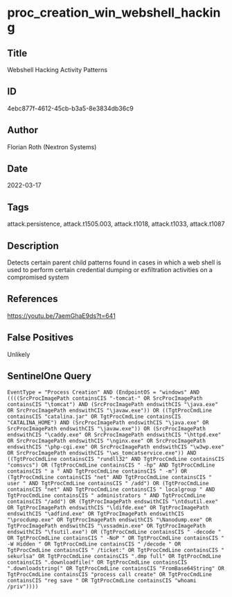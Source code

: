 # proc_creation_win_webshell_hacking

## Title
Webshell Hacking Activity Patterns

## ID
4ebc877f-4612-45cb-b3a5-8e3834db36c9

## Author
Florian Roth (Nextron Systems)

## Date
2022-03-17

## Tags
attack.persistence, attack.t1505.003, attack.t1018, attack.t1033, attack.t1087

## Description
Detects certain parent child patterns found in cases in which a web shell is used to perform certain credential dumping or exfiltration activities on a compromised system


## References
https://youtu.be/7aemGhaE9ds?t=641

## False Positives
Unlikely

## SentinelOne Query
```
EventType = "Process Creation" AND (EndpointOS = "windows" AND ((((SrcProcImagePath containsCIS "-tomcat-" OR SrcProcImagePath containsCIS "\tomcat") AND (SrcProcImagePath endswithCIS "\java.exe" OR SrcProcImagePath endswithCIS "\javaw.exe")) OR ((TgtProcCmdLine containsCIS "catalina.jar" OR TgtProcCmdLine containsCIS "CATALINA_HOME") AND (SrcProcImagePath endswithCIS "\java.exe" OR SrcProcImagePath endswithCIS "\javaw.exe")) OR (SrcProcImagePath endswithCIS "\caddy.exe" OR SrcProcImagePath endswithCIS "\httpd.exe" OR SrcProcImagePath endswithCIS "\nginx.exe" OR SrcProcImagePath endswithCIS "\php-cgi.exe" OR SrcProcImagePath endswithCIS "\w3wp.exe" OR SrcProcImagePath endswithCIS "\ws_tomcatservice.exe")) AND ((TgtProcCmdLine containsCIS "rundll32" AND TgtProcCmdLine containsCIS "comsvcs") OR (TgtProcCmdLine containsCIS " -hp" AND TgtProcCmdLine containsCIS " a " AND TgtProcCmdLine containsCIS " -m") OR (TgtProcCmdLine containsCIS "net" AND TgtProcCmdLine containsCIS " user " AND TgtProcCmdLine containsCIS " /add") OR (TgtProcCmdLine containsCIS "net" AND TgtProcCmdLine containsCIS " localgroup " AND TgtProcCmdLine containsCIS " administrators " AND TgtProcCmdLine containsCIS "/add") OR (TgtProcImagePath endswithCIS "\ntdsutil.exe" OR TgtProcImagePath endswithCIS "\ldifde.exe" OR TgtProcImagePath endswithCIS "\adfind.exe" OR TgtProcImagePath endswithCIS "\procdump.exe" OR TgtProcImagePath endswithCIS "\Nanodump.exe" OR TgtProcImagePath endswithCIS "\vssadmin.exe" OR TgtProcImagePath endswithCIS "\fsutil.exe") OR (TgtProcCmdLine containsCIS " -decode " OR TgtProcCmdLine containsCIS " -NoP " OR TgtProcCmdLine containsCIS " -W Hidden " OR TgtProcCmdLine containsCIS " /decode " OR TgtProcCmdLine containsCIS " /ticket:" OR TgtProcCmdLine containsCIS " sekurlsa" OR TgtProcCmdLine containsCIS ".dmp full" OR TgtProcCmdLine containsCIS ".downloadfile(" OR TgtProcCmdLine containsCIS ".downloadstring(" OR TgtProcCmdLine containsCIS "FromBase64String" OR TgtProcCmdLine containsCIS "process call create" OR TgtProcCmdLine containsCIS "reg save " OR TgtProcCmdLine containsCIS "whoami /priv"))))

```